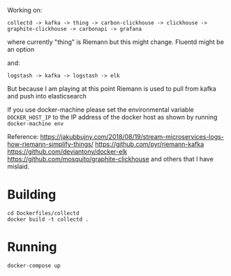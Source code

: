 Working on:

```
collectd -> kafka -> thing -> carbon-clickhouse -> clickhouse -> graphite-clickhouse -> carbonapi -> grafana
```
where currently "thing" is Riemann but this might change. Fluentd might be an
option

and:

```
logstash -> kafka -> logstash -> elk
```
But because I am playing at this point Riemann is used to pull from kafka and
push into elasticsearch

If you use docker-machine please set the environmental variable `DOCKER_HOST_IP`
to the IP address of the docker host as shown by running `docker-machine env`

Reference:
https://jakubbujny.com/2018/08/19/stream-microservices-logs-how-riemann-simplify-things/
https://github.com/pyr/riemann-kafka
https://github.com/deviantony/docker-elk
https://github.com/mosquito/graphite-clickhouse
and others that I have mislaid.

# Building
```
cd Dockerfiles/collectd
docker build -t collectd .
```

# Running
```
docker-compose up
```
